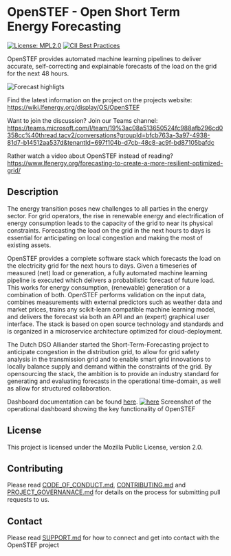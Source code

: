 # OpenSTEF - Open Short Term Energy Forecasting
[![License: MPL2.0](https://img.shields.io/badge/License-MPL2.0-informational.svg)](https://github.com/openstef/openstef/blob/main/LICENSE)
[![CII Best Practices](https://bestpractices.coreinfrastructure.org/projects/5585/badge)](https://bestpractices.coreinfrastructure.org/projects/5585)

OpenSTEF provides automated machine learning pipelines to deliver accurate, self-correcting and explainable forecasts of the load on the grid for the next 48 hours.

![Forecast highligts](https://user-images.githubusercontent.com/18208480/127109029-77e09c97-8d06-4158-8789-4c1d5ecede61.png)

Find the latest information on the project on the projects website:
https://wiki.lfenergy.org/display/OS/OpenSTEF

Want to join the discussion? Join our Teams channel:
https://teams.microsoft.com/l/team/19%3ac08a513650524fc988afb296cd0358cc%40thread.tacv2/conversations?groupId=bfcb763a-3a97-4938-81d7-b14512aa537d&tenantId=697f104b-d7cb-48c8-ac9f-bd87105bafdc

Rather watch a video about OpenSTEF instead of reading?
https://www.lfenergy.org/forecasting-to-create-a-more-resilient-optimized-grid/


## Description
The energy transition poses new challenges to all parties in the energy sector. For grid operators, the rise in renewable energy and electrification of energy consumption leads to the capacity of the grid to near its physical constraints. Forecasting the load on the grid in the next hours to days is essential for anticipating on local congestion and making the most of existing assets.  

OpenSTEF provides a complete software stack which forecasts the load on the electricity grid for the next hours to days. Given a timeseries of measured (net) load or generation, a fully automated machine learning pipeline is executed which delivers a probabilistic forecast of future load. This works for energy consumption, (renewable) generation or a combination of both. OpenSTEF performs validation on the input data, combines measurements with external predictors such as weather data and market prices, trains any scikit-learn compatible machine learning model, and delivers the forecast via both an API and an (expert) graphical user interface. The stack is based on open source technology and standards and is organized in a microservice architecture optimized for cloud-deployment.

The Dutch DSO Alliander started the Short-Term-Forecasting project to anticipate congestion in the distribution grid, to allow for grid safety analysis in the transmission grid and to enable smart grid innovations to locally balance supply and demand within the constraints of the grid. By opensourcing the stack, the ambition is to provide an industry standard for generating and evaluating forecasts in the operational time-domain, as well as allow for structured collaboration.

Dashboard documentation can be found [here](https://raw.githack.com/OpenSTEF/.github/main/profile/html/openstef_dashboard_doc.html).
[![here](https://user-images.githubusercontent.com/60883372/146760483-29af3ac7-62af-4f13-98c7-982a79c517d1.jpg)](https://raw.githack.com/OpenSTEF/.github/main/profile/html/openstef_dashboard_doc.html)
Screenshot of the operational dashboard showing the key functionality of OpenSTEF

## License
This project is licensed under the Mozilla Public License, version 2.0.

## Contributing
Please read [CODE_OF_CONDUCT.md](https://github.com/OpenSTEF/.github/blob/main/CODE_OF_CONDUCT.md), [CONTRIBUTING.md](https://github.com/OpenSTEF/.github/blob/main/CONTRIBUTING.md) and [PROJECT_GOVERNANACE.md](https://github.com/OpenSTEF/.github/blob/main/PROJECT_GOVERNANCE.md) for details on the process for submitting pull requests to us.

## Contact
Please read [SUPPORT.md](https://github.com/OpenSTEF/.github/blob/main/SUPPORT.md) for how to connect and get into contact with the OpenSTEF project
